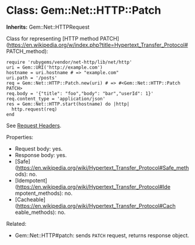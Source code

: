 # Class: Gem::Net::HTTP::Patch
**Inherits:** Gem::Net::HTTPRequest
    

Class for representing [HTTP method
PATCH](https://en.wikipedia.org/w/index.php?title=Hypertext_Transfer_Protocol#
PATCH_method):

    require 'rubygems/vendor/net-http/lib/net/http'
    uri = Gem::URI('http://example.com')
    hostname = uri.hostname # => "example.com"
    uri.path = '/posts'
    req = Gem::Net::HTTP::Patch.new(uri) # => #<Gem::Net::HTTP::Patch PATCH>
    req.body = '{"title": "foo","body": "bar","userId": 1}'
    req.content_type = 'application/json'
    res = Gem::Net::HTTP.start(hostname) do |http|
      http.request(req)
    end

See [Request Headers](rdoc-ref:Gem::Net::HTTPRequest@Request+Headers).

Properties:

*   Request body: yes.
*   Response body: yes.
*   [Safe](https://en.wikipedia.org/wiki/Hypertext_Transfer_Protocol#Safe_meth
    ods): no.
*   [Idempotent](https://en.wikipedia.org/wiki/Hypertext_Transfer_Protocol#Ide
    mpotent_methods): no.
*   [Cacheable](https://en.wikipedia.org/wiki/Hypertext_Transfer_Protocol#Cach
    eable_methods): no.

Related:

*   Gem::Net::HTTP#patch: sends `PATCH` request, returns response object.



